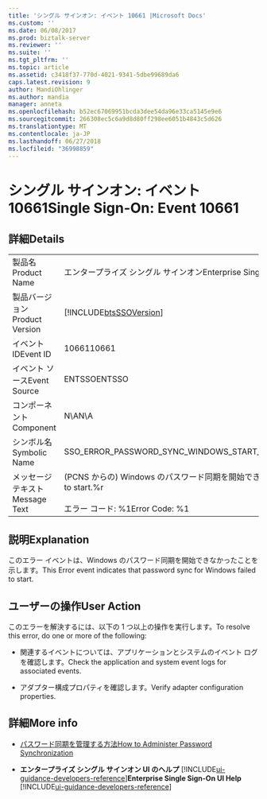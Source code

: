 ```yaml
---
title: 'シングル サインオン: イベント 10661 |Microsoft Docs'
ms.custom: ''
ms.date: 06/08/2017
ms.prod: biztalk-server
ms.reviewer: ''
ms.suite: ''
ms.tgt_pltfrm: ''
ms.topic: article
ms.assetid: c3418f37-770d-4021-9341-5dbe99689da6
caps.latest.revision: 9
author: MandiOhlinger
ms.author: mandia
manager: anneta
ms.openlocfilehash: b52ec67069951bcda3dee54da96e33ca5145e9e6
ms.sourcegitcommit: 266308ec5c6a9d8d80ff298ee6051b4843c5d626
ms.translationtype: MT
ms.contentlocale: ja-JP
ms.lasthandoff: 06/27/2018
ms.locfileid: "36998859"
---
```

# <a name="single-sign-on-event-10661"></a><span data-ttu-id="26cc6-102">シングル サインオン: イベント 10661</span><span class="sxs-lookup"><span data-stu-id="26cc6-102">Single Sign-On: Event 10661</span></span>
## <a name="details"></a><span data-ttu-id="26cc6-103">詳細</span><span class="sxs-lookup"><span data-stu-id="26cc6-103">Details</span></span>  

|                 |                                                                                     |
|-----------------|-------------------------------------------------------------------------------------|
|  <span data-ttu-id="26cc6-104">製品名</span><span class="sxs-lookup"><span data-stu-id="26cc6-104">Product Name</span></span>   |                              <span data-ttu-id="26cc6-105">エンタープライズ シングル サインオン</span><span class="sxs-lookup"><span data-stu-id="26cc6-105">Enterprise Single Sign-On</span></span>                              |
| <span data-ttu-id="26cc6-106">製品バージョン</span><span class="sxs-lookup"><span data-stu-id="26cc6-106">Product Version</span></span> |             [!INCLUDE[btsSSOVersion](../includes/btsssoversion-md.md)]              |
|    <span data-ttu-id="26cc6-107">イベント ID</span><span class="sxs-lookup"><span data-stu-id="26cc6-107">Event ID</span></span>     |                                        <span data-ttu-id="26cc6-108">10661</span><span class="sxs-lookup"><span data-stu-id="26cc6-108">10661</span></span>                                        |
|  <span data-ttu-id="26cc6-109">イベント ソース</span><span class="sxs-lookup"><span data-stu-id="26cc6-109">Event Source</span></span>   |                                       <span data-ttu-id="26cc6-110">ENTSSO</span><span class="sxs-lookup"><span data-stu-id="26cc6-110">ENTSSO</span></span>                                        |
|    <span data-ttu-id="26cc6-111">コンポーネント</span><span class="sxs-lookup"><span data-stu-id="26cc6-111">Component</span></span>    |                                         <span data-ttu-id="26cc6-112">N\A</span><span class="sxs-lookup"><span data-stu-id="26cc6-112">N\A</span></span>                                         |
|  <span data-ttu-id="26cc6-113">シンボル名</span><span class="sxs-lookup"><span data-stu-id="26cc6-113">Symbolic Name</span></span>  |                    <span data-ttu-id="26cc6-114">SSO_ERROR_PASSWORD_SYNC_WINDOWS_START_FAILED</span><span class="sxs-lookup"><span data-stu-id="26cc6-114">SSO_ERROR_PASSWORD_SYNC_WINDOWS_START_FAILED</span></span>                     |
|  <span data-ttu-id="26cc6-115">メッセージ テキスト</span><span class="sxs-lookup"><span data-stu-id="26cc6-115">Message Text</span></span>   | <span data-ttu-id="26cc6-116">(PCNS からの) Windows のパスワード同期を開始できませんでした。%r</span><span class="sxs-lookup"><span data-stu-id="26cc6-116">Password sync for Windows (from PCNS) failed to start.%r</span></span><br /><br /> <span data-ttu-id="26cc6-117">エラー コード: %1</span><span class="sxs-lookup"><span data-stu-id="26cc6-117">Error Code: %1</span></span> |

## <a name="explanation"></a><span data-ttu-id="26cc6-118">説明</span><span class="sxs-lookup"><span data-stu-id="26cc6-118">Explanation</span></span>  
 <span data-ttu-id="26cc6-119">このエラー イベントは、Windows のパスワード同期を開始できなかったことを示します。</span><span class="sxs-lookup"><span data-stu-id="26cc6-119">This Error event indicates that password sync for Windows failed to start.</span></span>  

## <a name="user-action"></a><span data-ttu-id="26cc6-120">ユーザーの操作</span><span class="sxs-lookup"><span data-stu-id="26cc6-120">User Action</span></span>  
 <span data-ttu-id="26cc6-121">このエラーを解決するには、以下の 1 つ以上の操作を実行します。</span><span class="sxs-lookup"><span data-stu-id="26cc6-121">To resolve this error, do one or more of the following:</span></span>  

-   <span data-ttu-id="26cc6-122">関連するイベントについては、アプリケーションとシステムのイベント ログを確認します。</span><span class="sxs-lookup"><span data-stu-id="26cc6-122">Check the application and system event logs for associated events.</span></span>  

-   <span data-ttu-id="26cc6-123">アダプター構成プロパティを確認します。</span><span class="sxs-lookup"><span data-stu-id="26cc6-123">Verify adapter configuration properties.</span></span>  

## <a name="more-info"></a><span data-ttu-id="26cc6-124">詳細</span><span class="sxs-lookup"><span data-stu-id="26cc6-124">More info</span></span>

- [<span data-ttu-id="26cc6-125">パスワード同期を管理する方法</span><span class="sxs-lookup"><span data-stu-id="26cc6-125">How to Administer Password Synchronization</span></span>](../core/how-to-administer-password-synchronization.md)  

- <span data-ttu-id="26cc6-126">**エンタープライズ シングル サインオン UI のヘルプ** [!INCLUDE[ui-guidance-developers-reference](../includes/ui-guidance-developers-reference.md)]</span><span class="sxs-lookup"><span data-stu-id="26cc6-126">**Enterprise Single Sign-On UI Help** [!INCLUDE[ui-guidance-developers-reference](../includes/ui-guidance-developers-reference.md)]</span></span>
